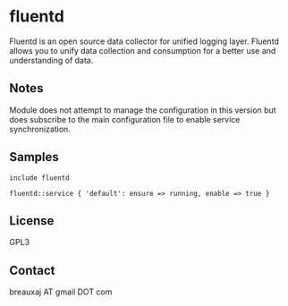 fluentd
=======

Fluentd is an open source data collector for unified logging layer. Fluentd
allows you to unify data collection and consumption for a better use and
understanding of data.

Notes
-----

Module does not attempt to manage the configuration in this version but does
subscribe to the main configuration file to enable service synchronization.

Samples
-------
```
include fluentd
```
```
fluentd::service { 'default': ensure => running, enable => true }
```

License
-------
GPL3

Contact
-------
breauxaj AT gmail DOT com
